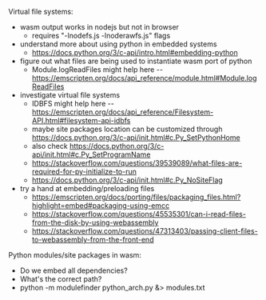 Virtual file systems:
  * wasm output works in nodejs but not in browser
    * requires "-lnodefs.js -lnoderawfs.js" flags
  * understand more about using python in embedded systems
    * https://docs.python.org/3/c-api/intro.html#embedding-python
  * figure out what files are being used to instantiate wasm port of python
    * Module.logReadFiles might help here -- https://emscripten.org/docs/api_reference/module.html#Module.logReadFiles
  * investigate virtual file systems
    * IDBFS might help here -- https://emscripten.org/docs/api_reference/Filesystem-API.html#filesystem-api-idbfs
    * maybe site packages location can be customized through https://docs.python.org/3/c-api/init.html#c.Py_SetPythonHome
    * also check https://docs.python.org/3/c-api/init.html#c.Py_SetProgramName
    * https://stackoverflow.com/questions/39539089/what-files-are-required-for-py-initialize-to-run
    * https://docs.python.org/3/c-api/init.html#c.Py_NoSiteFlag
  * try a hand at embedding/preloading files
    * https://emscripten.org/docs/porting/files/packaging_files.html?highlight=embed#packaging-using-emcc
    * https://stackoverflow.com/questions/45535301/can-i-read-files-from-the-disk-by-using-webassembly
    * https://stackoverflow.com/questions/47313403/passing-client-files-to-webassembly-from-the-front-end

Python modules/site packages in wasm:
  * Do we embed all dependencies?
  * What's the correct path?
  * python -m modulefinder python_arch.py &> modules.txt